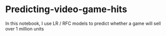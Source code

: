 # Predicting-video-game-hits
In this notebook, I use LR / RFC models to predict whether a game will sell over 1 million units
